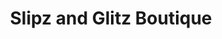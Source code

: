 ---
title: "Slipz and Glitz Boutique"
url: /daytona-beach/slipz-and-glitz-boutique/
shop: clothes
---